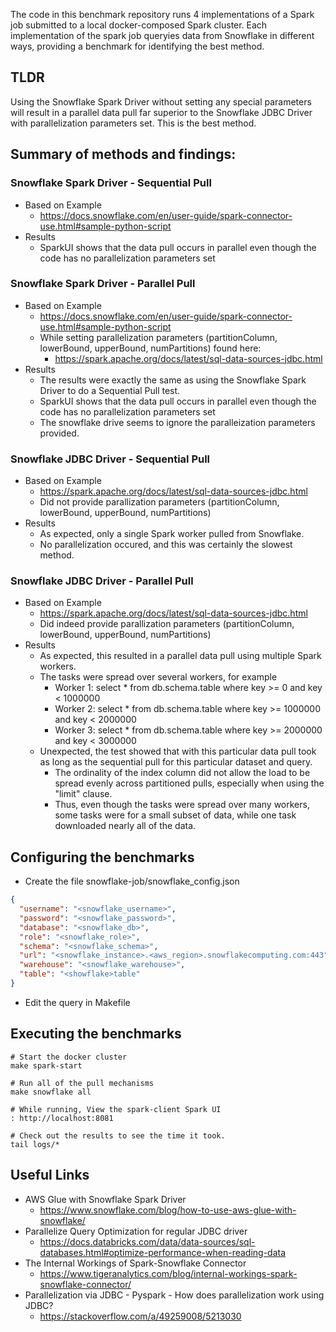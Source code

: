 
The code in this benchmark repository runs 4 implementations of a Spark job submitted to a local docker-composed Spark
cluster.  Each implementation of the spark job queryies data from Snowflake in different ways, providing a benchmark
for identifying the best method.

## TLDR

Using the Snowflake Spark Driver without setting any special parameters will result in a parallel data pull far
superior to the Snowflake JDBC Driver with parallelization parameters set.  This is the best method.

## Summary of methods and findings:

### Snowflake Spark Driver - Sequential Pull

* Based on Example
  * https://docs.snowflake.com/en/user-guide/spark-connector-use.html#sample-python-script
* Results
  * SparkUI shows that the data pull occurs in parallel even though the code has no parallelization parameters set


### Snowflake Spark Driver - Parallel Pull

* Based on Example
  * https://docs.snowflake.com/en/user-guide/spark-connector-use.html#sample-python-script
  * While setting parallelization parameters (partitionColumn, lowerBound, upperBound, numPartitions) found here:
    * https://spark.apache.org/docs/latest/sql-data-sources-jdbc.html
* Results
  * The results were exactly the same as using the Snowflake Spark Driver to do a Sequential Pull test.
  * SparkUI shows that the data pull occurs in parallel even though the code has no parallelization parameters set
  * The snowflake drive seems to ignore the paralleization parameters provided.

### Snowflake JDBC Driver - Sequential Pull

* Based on Example
  * https://spark.apache.org/docs/latest/sql-data-sources-jdbc.html
  * Did not provide parallization parameters (partitionColumn, lowerBound, upperBound, numPartitions)
* Results
  * As expected, only a single Spark worker pulled from Snowflake.
  * No parallelization occured, and this was certainly the slowest method.

### Snowflake JDBC Driver - Parallel Pull

* Based on Example
  * https://spark.apache.org/docs/latest/sql-data-sources-jdbc.html
  * Did indeed provide parallization parameters (partitionColumn, lowerBound, upperBound, numPartitions)
* Results
  * As expected, this resulted in a parallel data pull using multiple Spark workers.
  * The tasks were spread over several workers, for example
    * Worker 1: select * from db.schema.table where key >= 0 and key < 1000000
    * Worker 2: select * from db.schema.table where key >= 1000000 and key < 2000000
    * Worker 3: select * from db.schema.table where key >= 2000000 and key < 3000000
  * Unexpected, the test showed that with this particular data pull took as long as the sequential pull for this particular dataset and query.
    * The ordinality of the index column did not allow the load to be spread evenly across partitioned pulls, especially when using the "limit" clause.
    * Thus, even though the tasks were spread over many workers, some tasks were for a small subset of data, while one
      task downloaded nearly all of the data.

## Configuring the benchmarks

* Create the file snowflake-job/snowflake_config.json

```json
{
  "username": "<snowflake_username>",
  "password": "<snowflake_password>",
  "database": "<snowflake_db>",
  "role": "<snowflake_role>",
  "schema": "<snowflake_schema>",
  "url": "<snowflake_instance>.<aws_region>.snowflakecomputing.com:443",
  "warehouse": "<snowflake_warehouse>",
  "table": "<showflake>table"
}
```

* Edit the query in Makefile


## Executing the benchmarks

```
# Start the docker cluster
make spark-start

# Run all of the pull mechanisms
make snowflake all

# While running, View the spark-client Spark UI
: http://localhost:8081

# Check out the results to see the time it took.
tail logs/*
```


## Useful Links

* AWS Glue with Snowflake Spark Driver
  * https://www.snowflake.com/blog/how-to-use-aws-glue-with-snowflake/
* Parallelize Query Optimization for regular JDBC driver
  * https://docs.databricks.com/data/data-sources/sql-databases.html#optimize-performance-when-reading-data
* The Internal Workings of Spark-Snowflake Connector
  * https://www.tigeranalytics.com/blog/internal-workings-spark-snowflake-connector/
* Parallelization via JDBC - Pyspark - How does parallelization work using JDBC?
  * https://stackoverflow.com/a/49259008/5213030